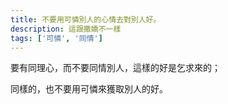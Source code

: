 ```yaml
---
title: 不要用可憐別人的心情去對別人好。
description: 這跟撒嬌不一樣
tags: ['可憐', '同情']
---
```

要有同理心，而不要同情別人，這樣的好是乞求來的；

同樣的，也不要用可憐來獲取別人的好。
